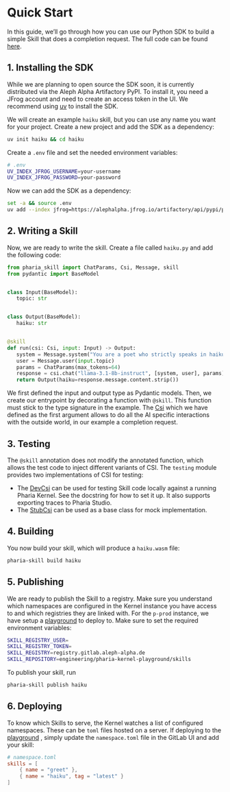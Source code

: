 # Quick Start

In this guide, we’ll go through how you can use our Python SDK to build a simple Skill that does a completion request.
The full code can be found [here](https://github.com/Aleph-Alpha/haiku-skill-python/tree/main).

## 1. Installing the SDK

While we are planning to open source the SDK soon, it is currently distributed via the Aleph Alpha Artifactory PyPI.
To install it, you need a JFrog account and need to create an access token in the UI.
We recommend using [uv](https://docs.astral.sh/uv/) to install the SDK.

We will create an example `haiku` skill, but you can use any name you want for your project.
Create a new project and add the SDK as a dependency:

```sh
uv init haiku && cd haiku
```

Create a `.env` file and set the needed environment variables:

```sh
# .env
UV_INDEX_JFROG_USERNAME=your-username
UV_INDEX_JFROG_PASSWORD=your-password
```

Now we can add the SDK as a dependency:

```sh
set -a && source .env
uv add --index jfrog=https://alephalpha.jfrog.io/artifactory/api/pypi/python/simple pharia-kernel-sdk-py
```

## 2. Writing a Skill

Now, we are ready to write the skill. Create a file called `haiku.py` and add the following code:

```python
from pharia_skill import ChatParams, Csi, Message, skill
from pydantic import BaseModel


class Input(BaseModel):
   topic: str


class Output(BaseModel):
   haiku: str


@skill
def run(csi: Csi, input: Input) -> Output:
   system = Message.system("You are a poet who strictly speaks in haikus.")
   user = Message.user(input.topic)
   params = ChatParams(max_tokens=64)
   response = csi.chat("llama-3.1-8b-instruct", [system, user], params)
   return Output(haiku=response.message.content.strip())
```

We first defined the input and output type as Pydantic models. Then, we create our entrypoint by decorating a function with `@skill`.
This function must stick to the type signature in the example. The [Csi](references.rst#pharia_skill.Csi) which we have defined as the first argument
allows to do all the AI specific interactions with the outside world, in our example a completion request.

## 3. Testing

The `@skill` annotation does not modify the annotated function, which allows the test code to inject different variants of CSI.
The `testing` module provides two implementations of CSI for testing:

- The [DevCsi](references.rst#pharia_skill.testing.DevCsi) can be used for testing Skill code locally against a running Pharia Kernel. See the docstring for how to set it up. It also supports exporting traces to Pharia Studio.
- The [StubCsi](references.rst#pharia_skill.testing.DevCsi) can be used as a base class for mock implementation.

## 4. Building

You now build your skill, which will produce a `haiku.wasm` file:

```sh
pharia-skill build haiku
```

## 5. Publishing

We are ready to publish the Skill to a registry.
Make sure you understand which namespaces are configured in the Kernel instance you have access to and which registries they are linked with.
For the `p-prod` instance, we have setup a [playground](https://gitlab.aleph-alpha.de/engineering/pharia-kernel-playground) to deploy to.
Make sure to set the required environment variables:

```sh
SKILL_REGISTRY_USER=
SKILL_REGISTRY_TOKEN=
SKILL_REGISTRY=registry.gitlab.aleph-alpha.de
SKILL_REPOSITORY=engineering/pharia-kernel-playground/skills
```

To publish your skill, run

```sh
pharia-skill publish haiku
```

## 6. Deploying

To know which Skills to serve, the Kernel watches a list of configured namespaces. These can be `toml` files hosted on a server.
If deploying to the [playground](https://gitlab.aleph-alpha.de/engineering/pharia-kernel-playground) , simply update the `namespace.toml` file
in the GitLab UI and add your skill:

```toml
# namespace.toml
skills = [
    { name = "greet" },
    { name = "haiku", tag = "latest" }
]
```